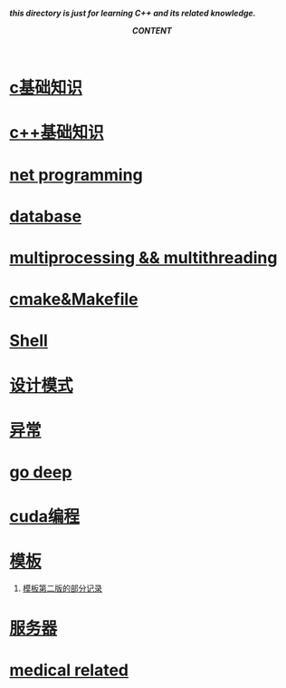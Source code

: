 ***this directory is just for learning C++ and its related knowledge.*** </br>

***<p align="center"> CONTENT </p>*** </br>


#  [c基础知识](./MDs/c_language.md)     

#  [c++基础知识](./MDs/c++_language.md)   

#  [net programming](./MDs/net_programming.md)    

#  [database](./MDs/database.md)    

#  [multiprocessing && multithreading](./MDs/multiprocessing_multithreading.md)   
#  [cmake&Makefile](./cmake/readme.md)    

#  [Shell](./MDs/shell.md)      

#  [设计模式](./MDs/design_patterns.md)       

#  [异常](./MDs/except_learned.md)       

#  [go deep](./MDs/go_deep_go_deep.md)     

#  [cuda编程](./MDs/cuda_programming.md)    

#  [模板](./MDs/template_c++.md)      
1.  [模板第二版的部分记录](../template2nd.md)     

#  [服务器](./MDs/server_programming.md)       

#  [medical related](./MDs/medical_related.md)    
